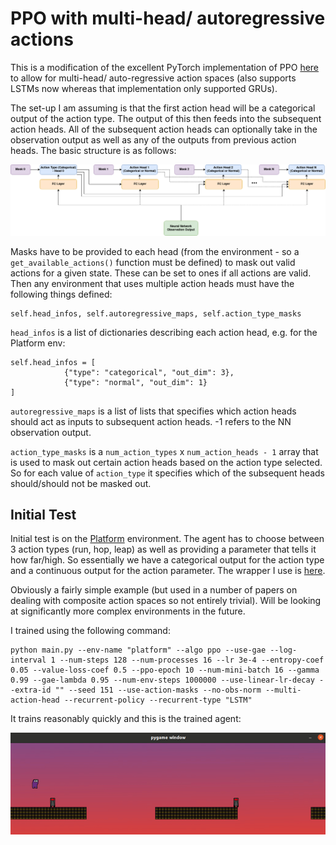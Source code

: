 # PPO with multi-head/ autoregressive actions
This is a modification of the excellent PyTorch implementation of PPO [here](https://github.com/ikostrikov/pytorch-a2c-ppo-acktr-gail) to allow for multi-head/ auto-regressive action spaces (also supports LSTMs now whereas that implementation only supported GRUs).

The set-up I am assuming is that the first action head will be a categorical output of the action type. The output of this then feeds into the subsequent action heads. All of the subsequent action heads can optionally take in the observation output as well as any of the outputs from previous action heads. The basic structure is as follows:

![](https://github.com/henrycharlesworth/multi_action_head_PPO/blob/master/imgs/action_head_structure.png?raw=true)

Masks have to be provided to each head (from the environment - so a `get_available_actions()` function must be defined) to mask out valid actions for a given state. These can be set to ones if all actions are valid. Then any environment that uses multiple action heads must have the following things defined:
```
self.head_infos, self.autoregressive_maps, self.action_type_masks
```

`head_infos` is a list of dictionaries describing each action head, e.g. for the Platform env:

```
self.head_infos = [
            {"type": "categorical", "out_dim": 3},
            {"type": "normal", "out_dim": 1}
]

```
`autoregressive_maps` is a list of lists that specifies which action heads should act as inputs to subsequent action heads. -1 refers to the NN observation output.

`action_type_masks` is a `num_action_types` x `num_action_heads - 1` array that is used to mask out certain action heads based on the action type selected. So for each value of `action_type` it specifies which of the subsequent heads should/should not be masked out.

## Initial Test
Initial test is on the [Platform](https://github.com/cycraig/gym-platform) environment. The agent has to choose between 3 action types (run, hop, leap) as well as providing a parameter that tells it how far/high. So essentially we have a categorical output for the action type and a continuous output for the action parameter. The wrapper I use is [here](https://github.com/henrycharlesworth/multi_action_head_PPO/blob/master/envs/platform_wrapper.py). 

Obviously a fairly simple example (but used in a number of papers on dealing with composite action spaces so not entirely trivial). Will be looking at significantly more complex environments in the future.

I trained using the following command:
```
python main.py --env-name "platform" --algo ppo --use-gae --log-interval 1 --num-steps 128 --num-processes 16 --lr 3e-4 --entropy-coef 0.05 --value-loss-coef 0.5 --ppo-epoch 10 --num-mini-batch 16 --gamma 0.99 --gae-lambda 0.95 --num-env-steps 1000000 --use-linear-lr-decay --extra-id "" --seed 151 --use-action-masks --no-obs-norm --multi-action-head --recurrent-policy --recurrent-type "LSTM"
```

It trains reasonably quickly and this is the trained agent:

![platform result](https://github.com/henrycharlesworth/multi_action_head_PPO/blob/master/imgs/platform_gif.gif?raw=true)
